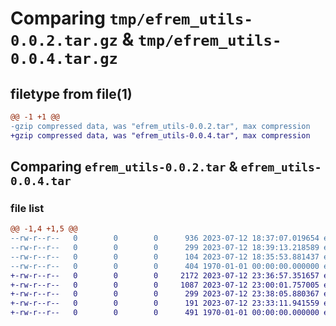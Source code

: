 # Comparing `tmp/efrem_utils-0.0.2.tar.gz` & `tmp/efrem_utils-0.0.4.tar.gz`

## filetype from file(1)

```diff
@@ -1 +1 @@
-gzip compressed data, was "efrem_utils-0.0.2.tar", max compression
+gzip compressed data, was "efrem_utils-0.0.4.tar", max compression
```

## Comparing `efrem_utils-0.0.2.tar` & `efrem_utils-0.0.4.tar`

### file list

```diff
@@ -1,4 +1,5 @@
--rw-r--r--   0        0        0      936 2023-07-12 18:37:07.019654 efrem_utils-0.0.2/efrem_utils.py
--rw-r--r--   0        0        0      299 2023-07-12 18:39:13.218589 efrem_utils-0.0.2/pyproject.toml
--rw-r--r--   0        0        0      104 2023-07-12 18:35:53.881437 efrem_utils-0.0.2/README.md
--rw-r--r--   0        0        0      404 1970-01-01 00:00:00.000000 efrem_utils-0.0.2/PKG-INFO
+-rw-r--r--   0        0        0     2172 2023-07-12 23:36:57.351657 efrem_utils-0.0.4/efrem_utils.py
+-rw-r--r--   0        0        0     1087 2023-07-12 23:00:01.757005 efrem_utils-0.0.4/LICENSE
+-rw-r--r--   0        0        0      299 2023-07-12 23:38:05.880367 efrem_utils-0.0.4/pyproject.toml
+-rw-r--r--   0        0        0      191 2023-07-12 23:33:11.941559 efrem_utils-0.0.4/README.md
+-rw-r--r--   0        0        0      491 1970-01-01 00:00:00.000000 efrem_utils-0.0.4/PKG-INFO
```

